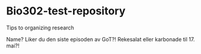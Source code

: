 # Bio302-test-repository
Tips to organizing research

Name?
Liker du den siste episoden av GoT?!
Rekesalat eller karbonade til 17. mai?!
